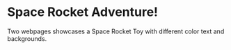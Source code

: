 # Space Rocket Adventure!
Two webpages showcases a Space Rocket Toy with different color text and backgrounds.
